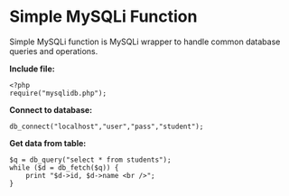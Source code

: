 # Simple MySQLi Function #

Simple MySQLi function is MySQLi wrapper to handle common database queries and operations.

**Include file:**
```
<?php
require("mysqlidb.php");
```


**Connect to database:**
```
db_connect("localhost","user","pass","student");
```


**Get data from table:**
```
$q = db_query("select * from students");
while ($d = db_fetch($q)) {
    print "$d->id, $d->name <br />";
}
```




